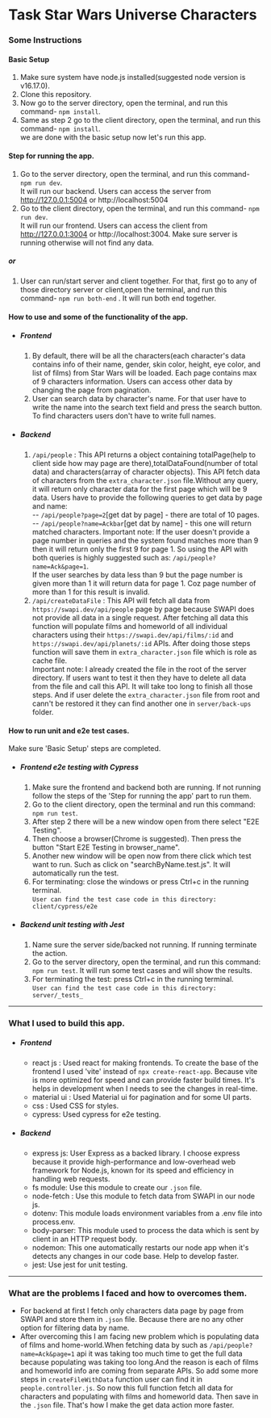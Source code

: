 # Task Star Wars Universe Characters

### Some Instructions 

#### Basic Setup

1.  Make sure system have node.js installed(suggested node version is v16.17.0).
2.  Clone this repository.
3.  Now go to the server directory, open the terminal, and run this command- `npm install`.
4.  Same as step 2 go to the client directory, open the terminal, and run this command- `npm install`.<br/>
    we are done with the basic setup now let's run this app.

#### Step for running the app.

1. Go to the server directory, open the terminal, and run this command- `npm run dev`. <br/>It will run our backend. Users can access the server from http://127.0.0.1:5004 or http://localhost:5004
2. Go to the client directory, open the terminal, and run this command- `npm run dev`. <br/>It will run our frontend. Users can access the client from http://127.0.0.1:3004 or http://localhost:3004. Make sure server is running otherwise will not find any data.
##### or
1. User can run/start server and client together. For that, first go to any of those directory server or client,open the terminal, and run this command- `npm run both-end` . It will run both end together.

#### How to use and some of the functionality of the app.

- ##### Frontend
  1. By default, there will be all the characters(each character's data contains info of their name, gender, skin color, height, eye color, and list of films) from Star Wars will be loaded. Each page contains max of 9 characters information. Users can access other data by changing the page from pagination.
  2. User can search data by character's name. For that user have to write the name into the search text field and press the search button. To find characters users don't have to write full names.
- ##### Backend
  1. `/api/people` : This API returns a object containing totalPage(help to client side how may page are there),totalDataFound(number of total data) and characters(array of character objects). This API fetch data of characters from the `extra_character.json` file.Without any query, it will return only character data for the first page which will be 9 data. Users have to provide the following queries to get data by page and name:<br/>
  -- `/api/people?page=2`[get dat by page] - there are total of 10 pages.<br/>
  -- `/api/people?name=Ackbar`[get dat by name] - this one will return matched characters. Important note: If the user doesn't provide a page number in queries and the system found matches more than 9 then it will return only the first 9 for page 1. So using the API with both queries is highly suggested such as: `/api/people?name=Ack&page=1`. <br/>
  If the user searches by data less than 9 but the page number is given more than 1 it will return data for page 1. Coz page number of more than 1 for this result is invalid.<br/>
  1. `/api/createDataFile` : This API will fetch all data from `https://swapi.dev/api/people` page by page because SWAPI does not provide all data in a single request. After fetching all data this function will populate films and homeworld of all individual characters using their `https://swapi.dev/api/films/:id` and `https://swapi.dev/api/planets/:id` APIs. After doing those steps function will save them in `extra_character.json` file which is role as cache file. <br/>Important note: I already created the file in the root of the server directory. If users want to test it then they have to delete all data from the file and call this API. It will take too long to finish all those steps. And if user delete the `extra_character.json` file from root and cann't be restored it they can find another one in `server/back-ups` folder.

#### How to run unit and e2e test cases.
Make sure 'Basic Setup' steps are completed.
- ##### Frontend e2e testing with Cypress
  1. Make sure the frontend and backend both are running. If not running follow the steps of the 'Step for running the app' part to run them.
  2. Go to the client directory, open the terminal and run this command: `npm run test`.
  3. After step 2 there will be a new window open from there select "E2E Testing". 
  4. Then choose a browser(Chrome is suggested). Then press the button "Start E2E Testing in browser_name".
  5. Another new window will be open now from there click which test want to run. Such as click on "searchByName.test.js". It will automatically run the test.
  6. For terminating: close the windows or press Ctrl+c in the running terminal.<br/>
  `User can find the test case code in this directory: client/cypress/e2e`
- ##### Backend unit testing with Jest
  1. Name sure the server side/backed not running. If running terminate the action.
  2. Go to the server directory, open the terminal, and run this command: `npm run test`. It will run some test cases and will show the results.
  3. For terminating the test: press Ctrl+c in the running terminal.<br/>
  `User can find the test case code in this directory: server/_tests_`


---

### What I used to build this app.
- ##### Frontend
  - react js : Used react for making frontends. To create the base of the frontend I used 'vite' instead of `npx create-react-app`. Because vite is more optimized for speed and can provide faster build times. It's helps in development when I needs to see the changes in real-time. 
  - material ui : Used Material ui for pagination and for some UI parts.
  - css : Used CSS for styles.
  - cypress: Used cypress for e2e testing.

- ##### Backend
  - express js: User Express as a backed library. I choose express because it provide high-performance and low-overhead web framework for Node.js, known for its speed and efficiency in handling web requests.
  - fs module: Use this module to create our `.json` file.
  - node-fetch : Use this module to fetch data from SWAPI in our node js.
  - dotenv: This module loads environment variables from a .env file into process.env.
  - body-parser: This module used to process the data which is sent by client in an HTTP request body.
  - nodemon: This one automatically restarts our node app when it's detects any changes in our code base. Help to develop faster.
  - jest: Use jest for unit testing.

---

### What are the problems I faced and how to overcomes them.
- For backend at first I fetch only characters data page by page from SWAPI and store them in `.json` file. Because there are no any other option for filtering data by name. 
- After overcoming this I am facing new problem which is populating data of films and home-world.When fetching data by such as `/api/people?name=Ack&page=1` api it was taking too much time to get the full data because populating was taking too long.And the reason is each of films and homeworld info are coming from separate  APIs. So add some more steps in `createFileWithData` function user can find it in `people.controller.js`. So now this full function fetch all data for characters and populating with films and homeworld data. Then save in the `.json` file. That's how I make the get data action more faster.

 